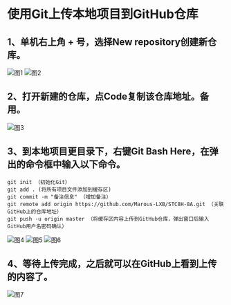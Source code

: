 # 使用Git上传本地项目到GitHub仓库
  ## 1、单机右上角 + 号，选择New repository创建新仓库。
  
  ![图1](https://user-images.githubusercontent.com/82021888/160408408-04ce66c7-b8b9-4c71-af36-d46f6365ffdf.png)
  ![图2](https://user-images.githubusercontent.com/82021888/160408659-9b31c760-c626-491f-bbff-3eade360c79d.png)
  
  ## 2、打开新建的仓库，点Code复制该仓库地址。备用。
  
  ![图3](https://user-images.githubusercontent.com/82021888/160409462-ba481565-8b3e-4202-b52d-2f9f1d05b14b.png)
  
  ## 3、到本地项目更目录下，右键Git Bash Here，在弹出的命令框中输入以下命令。
  
    git init （初始化Git）
    git add . (将所有项目文件添加到缓存区)
    git commit -m "备注信息" （增加备注）
    git remote add origin https://github.com/Marous-LXB/STC8H-8A.git （关联GitHub上的仓库地址）
    git push -u origin master （将缓存区内容上传到GitHub仓库，弹出窗口后输入GitHub用户名密码确认）
    
  ![图4](https://user-images.githubusercontent.com/82021888/160412020-879e76ed-8c2e-43b4-878d-55fef582d873.png)
  ![图5](https://user-images.githubusercontent.com/82021888/160412792-b2205d54-bc7a-4aac-93fd-dc9525382e07.png)
  ![图6](https://user-images.githubusercontent.com/82021888/160412877-fab994f2-4493-4d80-9503-9b878530d988.png)
  
  ## 4、等待上传完成，之后就可以在GitHub上看到上传的内容了。
  
  ![图7](https://user-images.githubusercontent.com/82021888/160413314-0d2fb341-57d7-4123-bb3c-32fa8e5538d8.png)

  

